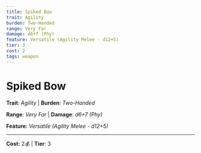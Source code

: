 ```yaml
---
title: Spiked Bow
trait: Agility
burden: Two-Handed
range: Very Far
damage: d6+7 (Phy)
feature: Versatile (Agility Melee - d12+5)
tier: 3
cost: 2
tags: weapon
---
```

# Spiked Bow

**Trait**: _Agility_ | **Burden**: _Two-Handed_

**Range**: _Very Far_ | **Damage**: _d6+7 (Phy)_

**Feature:** _Versatile (Agility Melee - d12+5)_

___
**Cost:** 2💰 | **Tier**: 3

